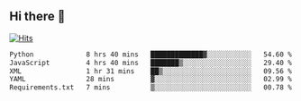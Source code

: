 ## Hi there 👋

<!--
**alihaqberdi/alihaqberdi** is a ✨ _special_ ✨ repository because its `README.md` (this file) appears on your GitHub profile.

Here are some ideas to get you started:

- 🔭 I’m currently working on ...
- 🌱 I’m currently learning ...
- 👯 I’m looking to collaborate on ...
- 🤔 I’m looking for help with ...
- 💬 Ask me about ...
- 📫 How to reach me: ...
- 😄 Pronouns: ...
- ⚡ Fun fact: ...
-->

[![Hits](https://hits.sh/github.com/alihaqberdi.svg)](https://hits.sh/github.com/alihaqberdi/)

<!--START_SECTION:waka-->

```txt
Python             8 hrs 40 mins   █████████████▓░░░░░░░░░░░   54.60 %
JavaScript         4 hrs 40 mins   ███████▒░░░░░░░░░░░░░░░░░   29.40 %
XML                1 hr 31 mins    ██▒░░░░░░░░░░░░░░░░░░░░░░   09.56 %
YAML               28 mins         ▓░░░░░░░░░░░░░░░░░░░░░░░░   02.99 %
Requirements.txt   7 mins          ▒░░░░░░░░░░░░░░░░░░░░░░░░   00.78 %
```

<!--END_SECTION:waka-->
